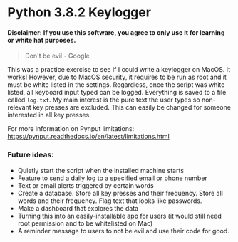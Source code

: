 # Python 3.8.2 Keylogger

#### Disclaimer: If you use this software, you agree to only use it for learning or white hat purposes.

>Don't be evil - Google

This was a practice exercise to see if I could write a keylogger on MacOS. It works! However, due to MacOS security, it requires to be run as root and it must be white listed in the settings. Regardless, once the script was white listed, all keyboard input typed can be logged. Everything is saved to a file called `log.txt`. My main interest is the pure text the user types so non-relevant key presses are excluded. This can easily be changed for someone interested in all key presses.

For more information on Pynput limitations: https://pynput.readthedocs.io/en/latest/limitations.html

### Future ideas:
- Quietly start the script when the installed machine starts
- Feature to send a daily log to a specified email or phone number
- Text or email alerts triggered by certain words
- Create a database. Store all key presses and their frequency. Store all words and their frequency. Flag text that looks like passwords.
- Make a dashboard that explores the data
- Turning this into an easily-installable app for users (it would still need root permission and to be whitelisted on Mac)
- A reminder message to users to not be evil and use their code for good.
